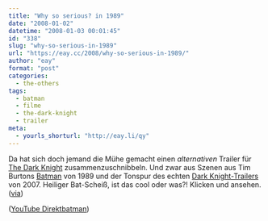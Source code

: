 ```yaml
---
title: "Why so serious? in 1989"
date: "2008-01-02"
datetime: "2008-01-03 00:01:45"
id: "338"
slug: "why-so-serious-in-1989"
url: "https://eay.cc/2008/why-so-serious-in-1989/"
author: "eay"
format: "post"
categories:
  - the-others
tags:
  - batman
  - filme
  - the-dark-knight
  - trailer
meta:
  - yourls_shorturl: "http://eay.li/qy"
---
```


Da hat sich doch jemand die Mühe gemacht einen _alternativen_ Trailer für [The Dark Knight](http://www.imdb.com/title/tt0468569/) zusammenzuschnibbeln. Und zwar aus Szenen aus Tim Burtons [Batman](http://www.amazon.de/exec/obidos/ASIN/B000B006GW/eayznet-21) von 1989 und der Tonspur des echten [Dark Knight-Trailers](http://www.atasteforthetheatrical.com/deathtrap/default.htm) von 2007. Heiliger Bat-Scheiß, ist das cool oder was?! Klicken und ansehen. ([via](http://www.fuenf-filmfreunde.de/2008/01/02/the-dark-knight-19661989/))

 ([YouTube Direktbatman](http://www.youtube.com/watch?v=Zox_x636TqE))
